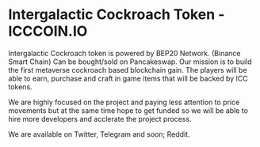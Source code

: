 # Intergalactic Cockroach Token - ICCCOIN.IO
Intergalactic Cockroach token is powered by BEP20 Network. (Binance Smart Chain) 
Can be bought/sold on Pancakeswap. Our mission is to build the first metaverse cockroach based blockchain gain.
The players will be able to earn, purchase and craft in game items that will be backed by ICC tokens. 

We are highly focused on the project and paying less attention to price movements but at the same time hope to get funded so we will be able to hire more 
developers and acclerate the project process. 

We are available on Twitter, Telegram and soon; Reddit.
